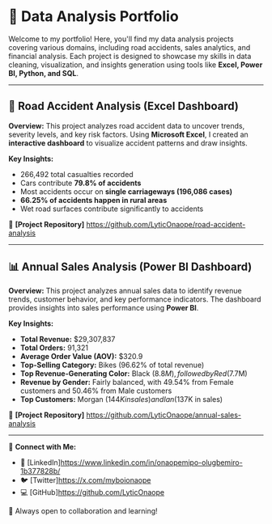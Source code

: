 # 📂 Data Analysis Portfolio

Welcome to my portfolio! Here, you'll find my data analysis projects covering various domains, including road accidents, sales analytics, and financial analysis. Each project is designed to showcase my skills in data cleaning, visualization, and insights generation using tools like **Excel, Power BI, Python, and SQL**.

---

## 🚦 Road Accident Analysis (Excel Dashboard)
**Overview:** This project analyzes road accident data to uncover trends, severity levels, and key risk factors. Using **Microsoft Excel**, I created an **interactive dashboard** to visualize accident patterns and draw insights.

**Key Insights:**
- 266,492 total casualties recorded
- Cars contribute **79.8% of accidents**
- Most accidents occur on **single carriageways (196,086 cases)**
- **66.25% of accidents happen in rural areas**
- Wet road surfaces contribute significantly to accidents

🔗 **[Project Repository]** https://github.com/LyticOnaope/road-accident-analysis

---

## 📊 Annual Sales Analysis (Power BI Dashboard)
**Overview:** This project analyzes annual sales data to identify revenue trends, customer behavior, and key performance indicators. The dashboard provides insights into sales performance using **Power BI**.

**Key Insights:**
- **Total Revenue:** $29,307,837  
- **Total Orders:** 91,321  
- **Average Order Value (AOV):** $320.9  
- **Top-Selling Category:** Bikes (96.62% of total revenue)  
- **Top Revenue-Generating Color:** Black ($8.8M), followed by Red ($7.7M)  
- **Revenue by Gender:** Fairly balanced, with 49.54% from Female customers and 50.46% from Male customers  
- **Top Customers:** Morgan ($144K in sales) and Ian ($137K in sales)  

🔗 **[Project Repository]** https://github.com/LyticOnaope/annual-sales-analysis

---

📢 **Connect with Me:**
- 📍 [LinkedIn]https://www.linkedin.com/in/onaopemipo-olugbemiro-1b377828b/
- 🐦 [Twitter]https://x.com/myboionaope
- 💻 [GitHub]https://github.com/LyticOnaope

🚀 Always open to collaboration and learning!





